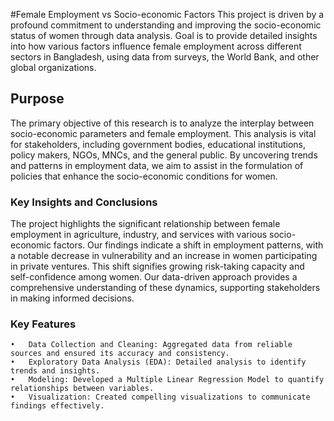 #Female Employment vs Socio-economic Factors 
This project is driven by a profound commitment to understanding and improving the socio-economic status of women through data analysis. 
Goal is to provide detailed insights into how various factors influence female employment across different sectors in Bangladesh, using data from surveys, the World Bank, and other global organizations.

## Purpose
The primary objective of this research is to analyze the interplay between socio-economic parameters and female employment. This analysis is vital for stakeholders, including government bodies, educational institutions, policy makers, NGOs, MNCs, and the general public. By uncovering trends and patterns in employment data, we aim to assist in the formulation of policies that enhance the socio-economic conditions for women.

### Key Insights and Conclusions

The project highlights the significant relationship between female employment in agriculture, industry, and services with various socio-economic factors. Our findings indicate a shift in employment patterns, with a notable decrease in vulnerability and an increase in women participating in private ventures. This shift signifies growing risk-taking capacity and self-confidence among women. Our data-driven approach provides a comprehensive understanding of these dynamics, supporting stakeholders in making informed decisions.

### Key Features

	•	Data Collection and Cleaning: Aggregated data from reliable sources and ensured its accuracy and consistency.
	•	Exploratory Data Analysis (EDA): Detailed analysis to identify trends and insights.
	•	Modeling: Developed a Multiple Linear Regression Model to quantify relationships between variables.
	•	Visualization: Created compelling visualizations to communicate findings effectively.
